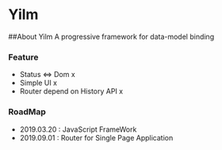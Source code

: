 # Yilm
 
##About Yilm
    A progressive framework for data-model binding

### Feature
* Status <=> Dom x
* Simple UI x
* Router depend on  History API x

### RoadMap
- 2019.03.20 : JavaScript FrameWork 
- 2019.09.01 : Router for Single Page Application
